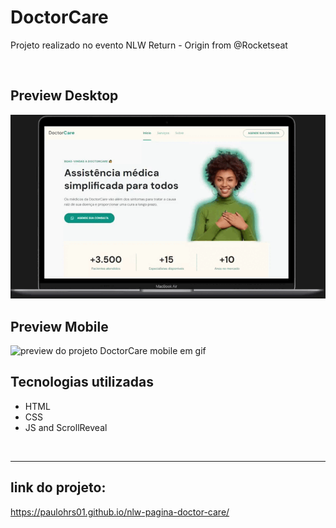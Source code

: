 # DoctorCare 
Projeto realizado no evento NLW Return - Origin from @Rocketseat

<br>

## Preview Desktop

<img src="./readme-file/projeto-doctorcare-desktop.gif" alt="preview-projeto-doctorcare-desktop"/>

<br>

## Preview Mobile
<img src="./readme-file/projeto-doctorcare-mobile.gif"
height="350px" alt="preview do projeto DoctorCare mobile em gif"/>
<br>

## Tecnologias utilizadas
- HTML
- CSS
- JS and ScrollReveal


<br>

---
## link do projeto:

https://paulohrs01.github.io/nlw-pagina-doctor-care/

